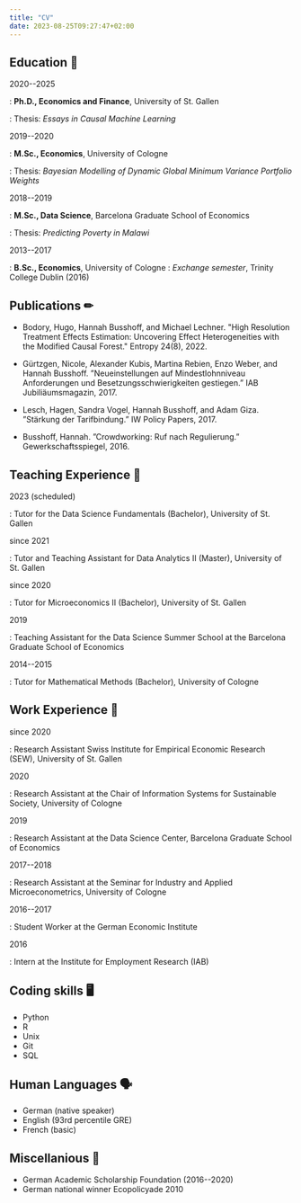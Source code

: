 ```yaml
---
title: "CV"
date: 2023-08-25T09:27:47+02:00
---
```


Education <span>&#128214;</span>
---------
2020--2025 

:   **Ph.D., Economics and Finance**, University of St. Gallen

: Thesis:  *Essays in Causal Machine Learning*


2019--2020

:  **M.Sc., Economics**, University of Cologne

: Thesis: *Bayesian Modelling of Dynamic Global Minimum Variance Portfolio Weights*

2018--2019

:   **M.Sc., Data Science**, Barcelona Graduate School of Economics

: Thesis:  *Predicting Poverty in Malawi*


2013--2017

: **B.Sc., Economics**, University of Cologne
: *Exchange semester*, Trinity College Dublin (2016)

Publications <span>&#9999;</span>
----------

- Bodory, Hugo, Hannah Busshoff, and Michael Lechner. "High Resolution Treatment Effects Estimation: Uncovering Effect Heterogeneities with the Modified Causal Forest." Entropy 24(8), 2022.

- Gürtzgen, Nicole, Alexander Kubis, Martina Rebien, Enzo Weber, and Hannah Busshoff. ”Neueinstellungen auf Mindestlohnniveau Anforderungen und Besetzungsschwierigkeiten gestiegen.” IAB Jubiliäumsmagazin, 2017.

- Lesch, Hagen, Sandra Vogel, Hannah Busshoff, and Adam Giza. ”Stärkung der Tarifbindung.” IW Policy Papers, 2017.

- Busshoff, Hannah. ”Crowdworking: Ruf nach Regulierung.” Gewerkschaftsspiegel, 2016.

Teaching Experience <span>&#127823;</span>
----------
2023 (scheduled)

: Tutor for the Data Science Fundamentals (Bachelor), University of St. Gallen

since 2021

: Tutor and Teaching Assistant for Data Analytics II (Master), University of St. Gallen

since 2020

: Tutor for Microeconomics II (Bachelor), University of St. Gallen

2019

: Teaching Assistant for the Data Science Summer School at the Barcelona Graduate School of Economics

2014--2015

: Tutor for Mathematical Methods (Bachelor), University of Cologne


Work Experience <span>&#129489;</span>
----------
since 2020

: Research Assistant Swiss Institute for Empirical Economic Research (SEW), University of St. Gallen

2020

: Research Assistant at the Chair of Information Systems for Sustainable Society, University of Cologne


2019

: Research Assistant at the Data Science Center, Barcelona Graduate School of Economics


2017--2018

: Research Assistant at the Seminar for Industry and Applied Microeconometrics, University of Cologne


2016--2017

: Student Worker at the German Economic Institute


2016

: Intern at the Institute for Employment Research (IAB)



Coding skills <span>&#128421;</span>
----------------------------------------
- Python
- R
- Unix
- Git
- SQL


Human Languages <span>&#128483;</span>
----------------------------------------
- German (native speaker)
- English (93rd percentile GRE)
- French (basic)


Miscellanious <span>&#127941;</span>
----------------------------------------

- German Academic Scholarship Foundation (2016--2020)
- German national winner Ecopolicyade 2010
